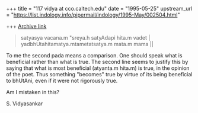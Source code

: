 +++
title = "117 vidya at cco.caltech.edu"
date = "1995-05-25"
upstream_url = "https://list.indology.info/pipermail/indology/1995-May/002504.html"

+++
[Archive link](https://list.indology.info/pipermail/indology/1995-May/002504.html)

> satyasya vacana.m "sreya.h satyAdapi hita.m vadet |
> yadbhUtahitamatya.mtametatsatya.m mata.m mama ||

To me the second pada means a comparison. One should speak what is 
beneficial rather than what is true. The second line seems to justify 
this by saying that what is most beneficial (atyanta.m hita.m) is 
true, in the opinion of the poet. Thus something "becomes" true by 
virtue of its being beneficial to bhUtAni, even if it were not 
rigorously true. 

Am I mistaken in this? 

S. Vidyasankar






